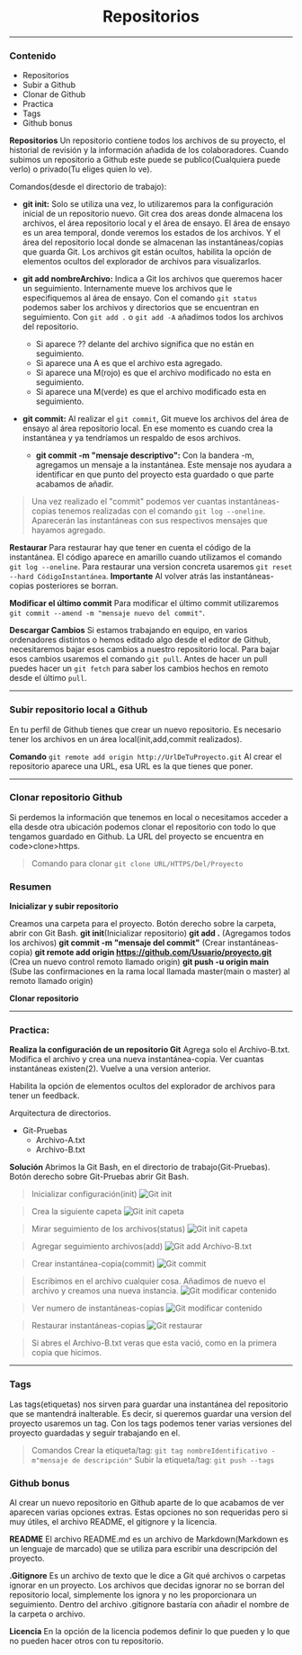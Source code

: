 <h1 align="center">Repositorios</h1>
<hr>

### Contenido

- Repositorios
- Subir a Github
- Clonar de Github
- Practica
- Tags
- Github bonus

**Repositorios**
Un repositorio contiene todos los archivos de su proyecto, el historial de revisión y la información añadida de los colaboradores. Cuando subimos un repositorio a Github este puede se publico(Cualquiera puede verlo) o privado(Tu eliges quien lo ve).

Comandos(desde el directorio de trabajo):

- **git init:** Solo se utiliza una vez, lo utilizaremos para la configuración inicial de un repositorio nuevo. Git crea dos areas donde almacena los archivos, el área repositorio local y el área de ensayo. El área de ensayo es un area temporal, donde veremos los estados de los archivos. Y el área del repositorio local donde se almacenan las instantáneas/copias que guarda Git. Los archivos git están ocultos, habilita la opción de elementos ocultos del explorador de archivos para visualizarlos.

- **git add nombreArchivo:** Indica a Git los archivos que queremos hacer un seguimiento. Internamente mueve los archivos que le especifiquemos al área de ensayo. Con el comando `git status` podemos saber los archivos y directorios que se encuentran en seguimiento. Con `git add .` o `git add -A` añadimos todos los archivos del repositorio.

  - Si aparece ?? delante del archivo significa que no están en seguimiento.
  - Si aparece una A es que el archivo esta agregado.
  - Si aparece una M(rojo) es que el archivo modificado no esta en seguimiento.
  - Si aparece una M(verde) es que el archivo modificado esta en seguimiento.

- **git commit:** Al realizar el `git commit`, Git mueve los archivos del área de ensayo al área repositorio local. En ese momento es cuando crea la instantánea y ya tendríamos un respaldo de esos archivos.
  - **git commit -m "mensaje descriptivo":** Con la bandera -m, agregamos un mensaje a la instantánea. Este mensaje nos ayudara a identificar en que punto del proyecto esta guardado o que parte acabamos de añadir.

> Una vez realizado el "commit" podemos ver cuantas instantáneas-copias tenemos realizadas con el comando `git log --oneline`. Aparecerán las instantáneas con sus respectivos mensajes que hayamos agregado.

**Restaurar**
Para restaurar hay que tener en cuenta el código de la instantánea. El código aparece en amarillo cuando utilizamos el comando `git log --oneline`.
Para restaurar una version concreta usaremos `git reset --hard CódigoInstantánea`.
**Importante** Al volver atrás las instantáneas-copias posteriores se borran.

**Modificar el último commit**
Para modificar el último commit utilizaremos `git commit --amend -m "mensaje nuevo del commit"`.

**Descargar Cambios**
Si estamos trabajando en equipo, en varios ordenadores distintos o hemos editado algo desde el editor de Github, necesitaremos bajar esos cambios a nuestro repositorio local. Para bajar esos cambios usaremos el comando `git pull`. Antes de hacer un pull puedes hacer un `git fetch` para saber los cambios hechos en remoto desde el último
`pull`.

---

### Subir repositorio local a Github

En tu perfil de Github tienes que crear un nuevo repositorio.
Es necesario tener los archivos en un área local(init,add,commit realizados).

**Comando**
`git remote add origin http://UrlDeTuProyecto.git`
Al crear el repositorio aparece una URL, esa URL es la que tienes que poner.

---

### Clonar repositorio Github

Si perdemos la información que tenemos en local o necesitamos acceder a ella desde otra ubicación podemos clonar el repositorio con todo lo que tengamos guardado en Github. La URL del proyecto se encuentra en code>clone>https.

> Comando para clonar `git clone URL/HTTPS/Del/Proyecto`

### Resumen

**Inicializar y subir repositorio**

Creamos una carpeta para el proyecto.
Botón derecho sobre la carpeta, abrir con Git Bash.
**git init**(Inicializar repositorio)
**git add .** (Agregamos todos los archivos)
**git commit -m "mensaje del commit"** (Crear instantáneas-copia)
**git remote add origin https://github.com/Usuario/proyecto.git** (Crea un nuevo control remoto llamado origin)
**git push -u origin main** (Sube las confirmaciones en la rama local llamada master(main o master) al remoto llamado origin)

**Clonar repositorio**

---

### Practica:

**Realiza la configuración de un repositorio Git**
Agrega solo el Archivo-B.txt.
Modifica el archivo y crea una nueva instantánea-copia.
Ver cuantas instantáneas existen(2).
Vuelve a una version anterior.

Habilita la opción de elementos ocultos del explorador de archivos para tener un feedback.

Arquitectura de directorios.

- Git-Pruebas
  - Archivo-A.txt
  - Archivo-B.txt

**Solución**
Abrimos la Git Bash, en el directorio de trabajo(Git-Pruebas).
Botón derecho sobre Git-Pruebas abrir Git Bash.

> Inicializar configuración(init)
> ![Git init](img/init.png)

> Crea la siguiente capeta
> ![Git init capeta](img/init-folder.png)

> Mirar seguimiento de los archivos(status)
> ![Git init capeta](img/status.png)

> Agregar seguimiento archivos(add)
> ![Git add Archivo-B.txt](img/agregar-archivo.png)

> Crear instantánea-copia(commit)
> ![Git commit](img/primer-commit.png)

> Escribimos en el archivo cualquier cosa.
> Añadimos de nuevo el archivo y creamos una nueva instancia.
> ![Git modificar contenido](img/Modificar.png)

> Ver numero de instantáneas-copias
> ![Git modificar contenido](img/numero-copias.png)

> Restaurar instantáneas-copias
> ![Git restaurar](img/restaurar.png)

> Si abres el Archivo-B.txt veras que esta vació, como en la primera copia que hicimos.

---

### Tags

Las tags(etiquetas) nos sirven para guardar una instantánea del repositorio que se mantendrá inalterable. Es decir, si queremos guardar una version del proyecto usaremos un tag. Con los tags podemos tener varias versiones del proyecto guardadas y seguir trabajando en el.

> Comandos
> Crear la etiqueta/tag: `git tag nombreIdentificativo -m"mensaje de descripción"`
> Subir la etiqueta/tag: `git push --tags`

### Github bonus

Al crear un nuevo repositorio en Github aparte de lo que acabamos de ver aparecen varias opciones extras. Estas opciones no son requeridas pero si muy útiles, el archivo README, el gitignore y la licencia.

**README**
El archivo README.md es un archivo de Markdown(Markdown es un lenguaje de marcado) que se utiliza para escribir una descripción del proyecto.

**.Gitignore**
Es un archivo de texto que le dice a Git qué archivos o carpetas ignorar en un proyecto. Los archivos que decidas ignorar no se borran del repositorio local, simplemente los ignora y no les proporcionara un seguimiento. Dentro del archivo .gitignore bastaría con añadir el nombre de la carpeta o archivo.

**Licencia**
En la opción de la licencia podemos definir lo que pueden y lo que no pueden hacer otros con tu repositorio.
